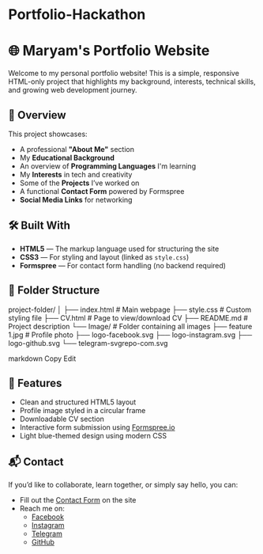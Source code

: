 # Portfolio-Hackathon
# 🌐 Maryam's Portfolio Website

Welcome to my personal portfolio website! This is a simple, responsive HTML-only project that highlights my background, interests, technical skills, and growing web development journey.

## 📌 Overview

This project showcases:

- A professional **"About Me"** section
- My **Educational Background**
- An overview of **Programming Languages** I'm learning
- My **Interests** in tech and creativity
- Some of the **Projects** I’ve worked on
- A functional **Contact Form** powered by Formspree
- **Social Media Links** for networking

## 🛠️ Built With

- **HTML5** — The markup language used for structuring the site
- **CSS3** — For styling and layout (linked as `style.css`)
- **Formspree** — For contact form handling (no backend required)

## 📁 Folder Structure

project-folder/
│
├── index.html # Main webpage
├── style.css # Custom styling file
├── CV.html # Page to view/download CV
├── README.md # Project description
└── Image/ # Folder containing all images
├── feature 1.jpg # Profile photo
├── logo-facebook.svg
├── logo-instagram.svg
├── logo-github.svg
└── telegram-svgrepo-com.svg

markdown
Copy
Edit

## 🧠 Features

- Clean and structured HTML5 layout
- Profile image styled in a circular frame
- Downloadable CV section
- Interactive form submission using [Formspree.io](https://formspree.io)
- Light blue-themed design using modern CSS

## 📬 Contact

If you’d like to collaborate, learn together, or simply say hello, you can:

- Fill out the [Contact Form](#contact) on the site
- Reach me on:
  - [Facebook](https://www.facebook.com/akeushola.maryamkofoworola.1?mibextid=ZbWKwL)
  - [Instagram](https://www.instagram.com/akeusholamaryamkofoworola?igsh=YzljYTk1ODg3Zg==)
  - [Telegram](https://t.me/kofoworola2809)
  - [GitHub](https://github.com/kofoworola2809)
